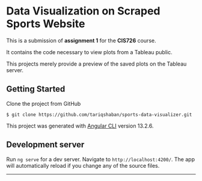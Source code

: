 Data Visualization on Scraped Sports Website
==============================
This is a submission of **assignment 1** for the **CIS726** course.

It contains the code necessary to view plots from a Tableau public.

This projects merely provide a preview of the saved plots on the Tableau server.

Getting Started
------------
Clone the project from GitHub

`$ git clone https://github.com/tariqshaban/sports-data-visualizer.git`

This project was generated with [Angular CLI](https://github.com/angular/angular-cli) version 13.2.6.

Development server
------------

Run `ng serve` for a dev server. Navigate to `http://localhost:4200/`. The app will automatically reload if you change any of the source files.

--------